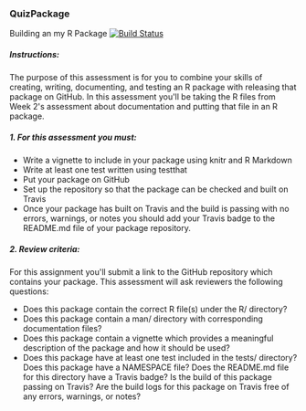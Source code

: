 ### QuizPackage
<!-- badges: start -->
Building an my R Package [![Build Status](https://travis-ci.org/vinh0105/mypackage.svg?branch=master)](https://travis-ci.org/vinh0105/mypackage)
<!-- badges: end -->

##### Instructions:
The purpose of this assessment is for you to combine your skills of creating, writing, documenting, and testing an R package with releasing that package on GitHub. In this assessment you'll be taking the R files from Week 2's assessment about documentation and putting that file in an R package.

##### 1. For this assessment you must:
* Write a vignette to include in your package using knitr and R Markdown
* Write at least one test written using testthat
* Put your package on GitHub
* Set up the repository so that the package can be checked and built on Travis
* Once your package has built on Travis and the build is passing with no errors, warnings, or notes you should add your Travis badge to the README.md file of your package repository.

##### 2. Review criteria:
For this assignment you'll submit a link to the GitHub repository which contains your package. This assessment will ask reviewers the following questions:

* Does this package contain the correct R file(s) under the R/ directory?
* Does this package contain a man/ directory with corresponding documentation files?
* Does this package contain a vignette which provides a meaningful description of the package and how it should be used?
* Does this package have at least one test included in the tests/ directory? Does this package have a NAMESPACE file? Does the README.md file for this directory have a Travis badge? Is the build of this package passing on Travis? Are the build logs for this package on Travis free of any errors, warnings, or notes?
